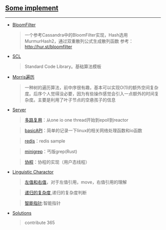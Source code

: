 ## [Some implement](XJBX)
---

+ [BloomFilter](XJBX/Bloomfilter)

    > 一个参考Cassandra中的BloomFilter实现，Hash选用MurmurHash2，通过双重散列公式生成散列函数
    > 参考：http://hur.st/bloomfilter


+ [SCL](XJBX/SCL)

    > Standard Code Library。基础算法模板
+ [Morris遍历](XJBX/SCL/Graph/MorrisTraverse.hpp)

    >一种树的遍历算法，前中序很有趣，基本可以实现O(1)的额外空间复杂度。后序个人觉得没必要，因为有些操作感觉会引入一点额外的时间复杂度。主要是利用了叶子节点的空悬孩子的信息

+ [Server](/XJBX/Server/)
    > [多路复用](XJBX/Server/IOMultiplexing)：从one io one thread开始到epoll到reactor
    
    > [basicAPI](XJBX/Server/basicAPI)：简单的记录一下linux的相关网络处理函数和io函数

    > [redis](XJBX/Server/redis/README.md)：redis sample

    > [minigrep](XJBX/Server/minigrep/)：丐版grep(Rust)

    > [协程](XJBX/Server/Coroutine)：协程的实现（用户态线程）
+ [Linguistic Charactor](/XJBX/LingChar)
    
    > [左值和右值](/XJBX/LingChar/LRValue/README.md)，对于左值引用，move，右值引用的理解
    
    > [递归的复杂度](/XJBX/LingChar/Recursion/recursion.h),递归的复杂度判断
    
    > [智能指针](XJBX/LingChar/smartPointer/README.md):智能指针
+ [Solutions](/Solution/)
    > contribute 365